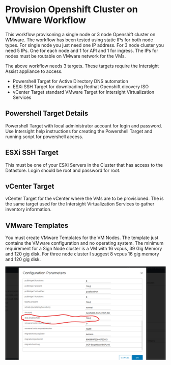 # Provision Openshift Cluster on VMware Workflow

This workflow provisoning a single node or 3 node Openshift cluster on WMware. The workflow has been tested using static IPs for both node types. For single node you just need one IP address. For 3 node cluster you need 5 IPs. One for each node and 1 for API and 1 for ingress. The IPs for nodes must be routable on VMware network for the VMs.    

The above workflow needs 3 targets. These targets require the Intersight Assist appliance to access.
 - Powershell Target for Active Directory DNS automation
 - ESXi SSH Target for downloading Redhat Openshift dicovery ISO
 - vCenter Target standard VMware Target for Intersight Virtualization Services  


## Powershell Target Details

Powershell Target with local administrator account for login and password. Use Intersight help instructions for creating the Powershell Target and running script for powershell access.


## ESXi SSH Target
This must be one of your ESXi Servers in the Cluster that has access to the Datastore. Login should be root and password for root.

## vCenter Target
vCenter Target for the vCenter where the VMs are to be provisioned. The is the same target used for the Intersight Virtualization Services to gather inventory information. 


## VMware Templates

You must create VMware Templates for the VM Nodes. The template just contains the VMware configuration and no operating system. The minimum requirement for a Sign Node cluster is a VM with 16 vcpus, 39 Gig Memory and 120 gig disk. For three node cluster I suggest 8 vcpus 16 gig memory and 120 gig disk.

![This is an image](images/OCP-VMTemplateparam.png)
